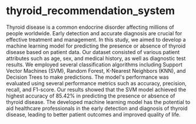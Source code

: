 # thyroid_recommendation_system
Thyroid disease is a common endocrine disorder affecting millions of people worldwide. Early detection and accurate diagnosis are crucial for effective treatment and management. In this study, we aimed to develop a machine learning model for predicting the presence or absence of thyroid disease based on patient data. Our dataset consisted of various patient attributes such as age, sex, and medical history, as well as diagnostic test results. We employed several classification algorithms including Support Vector Machines (SVM), Random Forest, K-Nearest Neighbors (KNN), and Decision Trees to make predictions. The model's performance was evaluated using several performance metrics such as accuracy, precision, recall, and F1-score. Our results showed that the SVM model achieved the highest accuracy of 85.42% in predicting the presence or absence of thyroid disease. The developed machine learning model has the potential to aid healthcare professionals in the early detection and diagnosis of thyroid disease, leading to better patient outcomes and improved quality of life.
